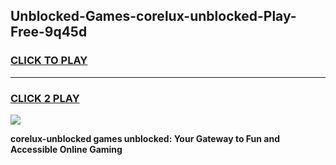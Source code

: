 
## Unblocked-Games-corelux-unblocked-Play-Free-9q45d
<h3>
<a href="https://premium76.site?title=corelux-unblocked&ref=21A">CLICK TO PLAY</a></h3>
<hr>

<h3>
<a href="https://premium76.site?title=corelux-unblocked&ref=21A">CLICK 2 PLAY</a>
  
</h3>

<a href="https://premium76.site?title=corelux-unblocked&ref=21A"><img src="https://clearcache.store/games.png"></a>


**corelux-unblocked games unblocked: Your Gateway to Fun and Accessible Online Gaming**
